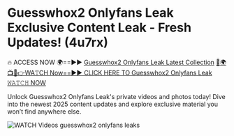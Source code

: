 # Guesswhox2 Onlyfans Leak Exclusive Content Leak - Fresh Updates! (4u7rx)

🔥 ACCESS NOW 🌍==►► <a href="https://tinyurl.com/3fjeunct" rel="nofollow">Guesswhox2 Onlyfans Leak Latest Collection</a></h3>
[🔴🌍📺📱👉WA𝚃CH Now==►► CLICK HERE TO Guesswhox2 Onlyfans Leak 𝚆𝙰𝚃𝙲𝙷 NOW](https://tinyurl.com/3fjeunct)

Unlock Guesswhox2 Onlyfans Leak's private videos and photos today! Dive into the newest 2025 content updates and explore exclusive material you won’t find anywhere else.


<a href="https://tinyurl.com/3fjeunct" rel="nofollow" data-target="animated-image.originalLink"><img src="https://camo.githubusercontent.com/8a4f000d20f83aca3bf7ec5f350d767afa0574a8a352519fd8cfa583a6f93a33/68747470733a2f2f692e696d6775722e636f6d2f644a486b345a712e676966" alt="WATCH Videos" data-canonical-src="https://i.imgur.com/dJHk4Zq.gif" style="max-width: 100%; display: inline-block;" data-target="animated-image.originalImage"></a>
guesswhox2 onlyfans leaks